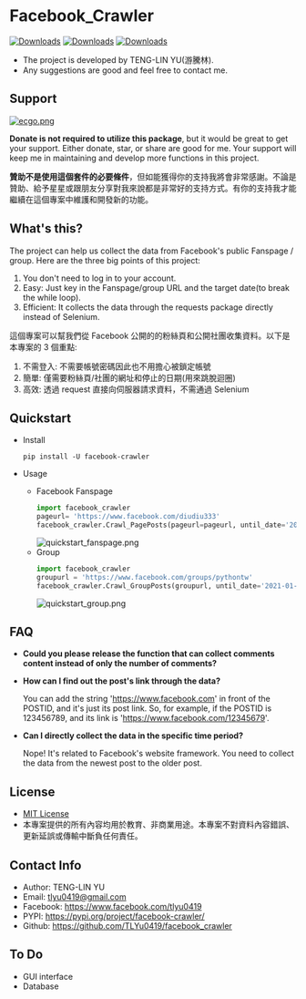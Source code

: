 # Facebook_Crawler
[![Downloads](https://pepy.tech/badge/facebook-crawler)](https://pepy.tech/project/facebook-crawler)
[![Downloads](https://pepy.tech/badge/facebook-crawler/month)](https://pepy.tech/project/facebook-crawler)
[![Downloads](https://pepy.tech/badge/facebook-crawler/week)](https://pepy.tech/project/facebook-crawler)
- The project is developed by TENG-LIN YU(游騰林). 
- Any suggestions are good and feel free to contact me.

## Support

[![ecgo.png](https://raw.githubusercontent.com/TLYu0419/facebook_crawler/main/images/ecgo.png)](https://payment.ecpay.com.tw/QuickCollect/PayData?GcM4iJGUeCvhY%2fdFqqQ%2bFAyf3uA10KRo%2fqzP4DWtVcw%3d)

**Donate is not required to utilize this package**, but it would be great to get your support. Either donate, star, or share are good for me. Your support will keep me in maintaining and develop more functions in this project.

**贊助不是使用這個套件的必要條件**，但如能獲得你的支持我將會非常感謝。不論是贊助、給予星星或跟朋友分享對我來說都是非常好的支持方式。有你的支持我才能繼續在這個專案中維護和開發新的功能。

## What's this?

The project can help us collect the data from Facebook's public Fanspage / group. Here are the three big points of this project: 
1. You don't need to log in to your account.
2. Easy: Just key in the Fanspage/group URL and the target date(to break the while loop).
3. Efficient: It collects the data through the requests package directly instead of Selenium.


這個專案可以幫我們從 Facebook 公開的的粉絲頁和公開社團收集資料。以下是本專案的 3 個重點:
1. 不需登入: 不需要帳號密碼因此也不用擔心被鎖定帳號
2. 簡單: 僅需要粉絲頁/社團的網址和停止的日期(用來跳脫迴圈)
3. 高效: 透過 request 直接向伺服器請求資料，不需通過 Selenium

## Quickstart
- Install
  ```pip
  pip install -U facebook-crawler
  ```

- Usage
  - Facebook Fanspage 
    ```python
    import facebook_crawler
    pageurl= 'https://www.facebook.com/diudiu333'
    facebook_crawler.Crawl_PagePosts(pageurl=pageurl, until_date='2021-01-01')
    ```
    ![quickstart_fanspage.png](https://raw.githubusercontent.com/TLYu0419/facebook_crawler/main/images/quickstart_fanspage.png)
  - Group
    ```python
    import facebook_crawler
    groupurl = 'https://www.facebook.com/groups/pythontw'
    facebook_crawler.Crawl_GroupPosts(groupurl, until_date='2021-01-01')
    ```
    ![quickstart_group.png](https://raw.githubusercontent.com/TLYu0419/facebook_crawler/main/images/quickstart_group.png)

## FAQ
- **Could you please release the function that can collect comments content instead of only the number of comments?**

- **How can I find out the post's link through the data?**
  
  You can add the string 'https://www.facebook.com' in front of the POSTID, and it's just its post link. So, for example, if the POSTID is 123456789, and its link is 'https://www.facebook.com/12345679'.

- **Can I directly collect the data in the specific time period?**
  
  Nope! It's related to Facebook's website framework. You need to collect the data from the newest post to the older post.

## License
- [MIT License](https://github.com/TLYu0419/facebook_crawler/blob/main/LICENSE)
- 本專案提供的所有內容均用於教育、非商業用途。本專案不對資料內容錯誤、更新延誤或傳輸中斷負任何責任。

## Contact Info
- Author: TENG-LIN YU
- Email: tlyu0419@gmail.com
- Facebook: https://www.facebook.com/tlyu0419
- PYPI: https://pypi.org/project/facebook-crawler/
- Github: https://github.com/TLYu0419/facebook_crawler

## To Do
- GUI interface
- Database

